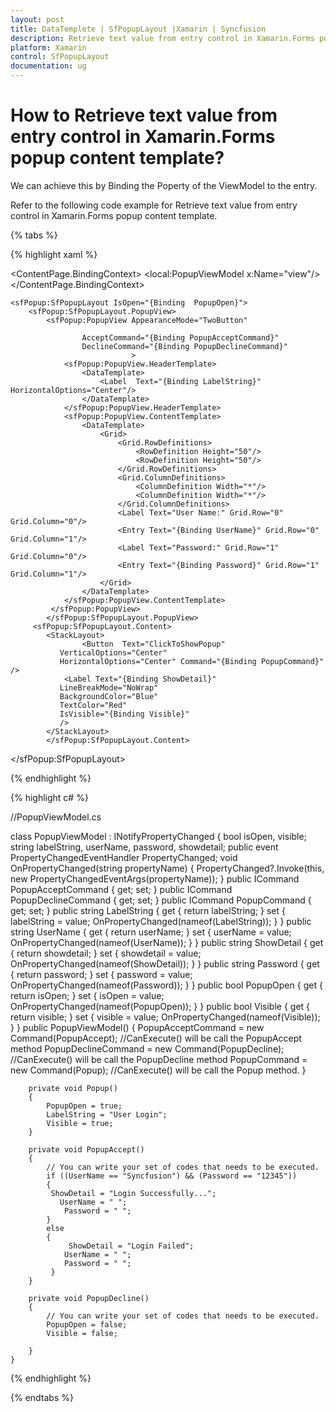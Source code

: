 ```yaml
---
layout: post
title: DataTemplete | SfPopupLayout |Xamarin | Syncfusion
description: Retrieve text value from entry control in Xamarin.Forms popup content template.
platform: Xamarin
control: SfPopupLayout
documentation: ug
---
```

# How to Retrieve text value from entry control in Xamarin.Forms popup content template?

We can achieve this by Binding the Poperty of the ViewModel to the entry.

Refer to the following code example for Retrieve text value from entry control in Xamarin.Forms popup content template.

{% tabs %}

{% highlight xaml %}

 <?xml version="1.0" encoding="utf-8" ?>
<ContentPage xmlns="http://xamarin.com/schemas/2014/forms"
             xmlns:x="http://schemas.microsoft.com/winfx/2009/xaml"
             xmlns:local="clr-namespace:Popup"
             xmlns:sfPopup="clr-namespace:Syncfusion.XForms.PopupLayout;assembly=Syncfusion.SfPopupLayout.XForms"
             x:Class="Popup.MainPage">
    <ContentPage.BindingContext>
        <local:PopupViewModel x:Name="view"/>
    </ContentPage.BindingContext>

    <sfPopup:SfPopupLayout IsOpen="{Binding  PopupOpen}">
        <sfPopup:SfPopupLayout.PopupView>
            <sfPopup:PopupView AppearanceMode="TwoButton"
                              
                    AcceptCommand="{Binding PopupAcceptCommand}"
                    DeclineCommand="{Binding PopupDeclineCommand}"
                               >
                <sfPopup:PopupView.HeaderTemplate>
                    <DataTemplate>
                        <Label  Text="{Binding LabelString}" HorizontalOptions="Center"/>
                    </DataTemplate>
                </sfPopup:PopupView.HeaderTemplate>
                <sfPopup:PopupView.ContentTemplate>
                    <DataTemplate>
                        <Grid>
                            <Grid.RowDefinitions>
                                <RowDefinition Height="50"/>
                                <RowDefinition Height="50"/>
                            </Grid.RowDefinitions>
                            <Grid.ColumnDefinitions>
                                <ColumnDefinition Width="*"/>
                                <ColumnDefinition Width="*"/>
                            </Grid.ColumnDefinitions>
                            <Label Text="User Name:" Grid.Row="0" Grid.Column="0"/>
                            <Entry Text="{Binding UserName}" Grid.Row="0" Grid.Column="1"/>
                            <Label Text="Password:" Grid.Row="1" Grid.Column="0"/>
                            <Entry Text="{Binding Password}" Grid.Row="1" Grid.Column="1"/>
                        </Grid>
                    </DataTemplate>
                </sfPopup:PopupView.ContentTemplate>
             </sfPopup:PopupView>
            </sfPopup:SfPopupLayout.PopupView>
         <sfPopup:SfPopupLayout.Content>
            <StackLayout>
                    <Button  Text="ClickToShowPopup" 
               VerticalOptions="Center"  
               HorizontalOptions="Center" Command="{Binding PopupCommand}" />
                <Label Text="{Binding ShowDetail}"
               LineBreakMode="NoWrap"
               BackgroundColor="Blue"
               TextColor="Red"
               IsVisible="{Binding Visible}"
               />
            </StackLayout>
            </sfPopup:SfPopupLayout.Content>
 </sfPopup:SfPopupLayout>
</ContentPage>




{% endhighlight %}

{% highlight c# %}

//PopupViewModel.cs

class PopupViewModel : INotifyPropertyChanged
    {
        bool isOpen, visible;
        string labelString, userName, password, showdetail;
        public event PropertyChangedEventHandler PropertyChanged;
        void OnPropertyChanged(string propertyName)
        {
            PropertyChanged?.Invoke(this, new PropertyChangedEventArgs(propertyName));
        }
        public ICommand PopupAcceptCommand { get; set; }
        public ICommand PopupDeclineCommand { get; set; }
        public ICommand PopupCommand { get; set; }
        public string LabelString
        {
            get { return labelString; }
            set
            {
                labelString = value;
                OnPropertyChanged(nameof(LabelString));
            }
        }
        public string UserName
        {
            get { return userName; }
            set
            {
                userName = value;
                OnPropertyChanged(nameof(UserName));
            }
        }
        public string ShowDetail
        {
            get { return showdetail; }
            set
            {
                showdetail = value;
                OnPropertyChanged(nameof(ShowDetail));
            }
        }
        public string Password
        {
            get { return password; }
            set
            {
                password = value;
                OnPropertyChanged(nameof(Password));
            }
        }
        public bool PopupOpen
        {
            get { return isOpen; }
            set
            {
                isOpen = value;
                OnPropertyChanged(nameof(PopupOpen));
            }
        }
        public bool Visible
        {
            get { return visible; }
            set
            {
                visible = value;
                OnPropertyChanged(nameof(Visible));
            }
        }
        public PopupViewModel()
        {
            PopupAcceptCommand = new Command(PopupAccept); //CanExecute() will be call the PopupAccept method
            PopupDeclineCommand = new Command(PopupDecline); //CanExecute() will be call the PopupDecline method
            PopupCommand = new Command(Popup);  //CanExecute() will be call the Popup method.
        }

        private void Popup()
        {
            PopupOpen = true;
            LabelString = "User Login";
            Visible = true;
        }

        private void PopupAccept()
        {
            // You can write your set of codes that needs to be executed.
            if ((UserName == "Syncfusion") && (Password == "12345"))
            {
             ShowDetail = "Login Successfully...";
               UserName = " ";
                Password = " ";
            }
            else
            {
                 ShowDetail = "Login Failed";
                UserName = " ";
                Password = " ";
             }
        }

        private void PopupDecline()
        {
            // You can write your set of codes that needs to be executed.
            PopupOpen = false;
            Visible = false;

        }
    }

{% endhighlight %}

{% endtabs %}

